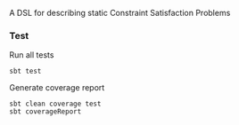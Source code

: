 A DSL for describing static Constraint Satisfaction Problems

### Test
Run all tests

    sbt test

Generate coverage report

    sbt clean coverage test
    sbt coverageReport